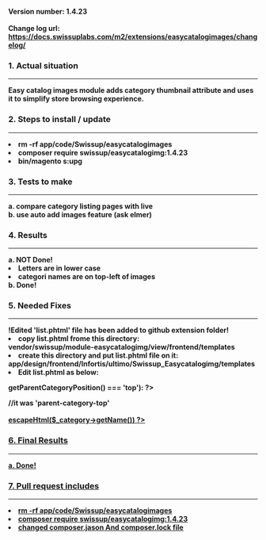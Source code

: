 <strong>Version number:<strong> 1.4.23 <br />										
<strong>Change log url:</strong> https://docs.swissuplabs.com/m2/extensions/easycatalogimages/changelog/

	
<h3>1. Actual situation </h3> <hr>									
Easy catalog images module adds category thumbnail attribute and uses it to simplify store browsing experience.																		


<h3>2. Steps to install / update</h3><hr>
<li>rm -rf app/code/Swissup/easycatalogimages</li>
<li>composer require swissup/easycatalogimg:1.4.23</li>
<li>bin/magento s:upg</li>

<h3>3. Tests to make</h3><hr>
	a. compare category listing pages with live<br />
	b. use auto add images feature (ask elmer)
<h3>4. Results</h3><hr>
	a. NOT Done! <br />
			<li>Letters are in lower case</li>
			<li>categori names are on top-left of images</li>
	b. Done!
	

<h3>5. Needed Fixes</h3> <hr>
		<strong>!Edited 'list.phtml' file has been added to github extension folder! </strong>
			
<li>copy list.phtml frome this directory:</li>
vendor/swissup/module-easycatalogimg/view/frontend/templates
<li>create this directory and put list.phtml file on it: </li>
app/design/frontend/Infortis/ultimo/Swissup_Easycatalogimg/templates
<li>Edit list.phtml as below:</li>
		<p><?php elseif ($block->getParentCategoryPosition() === 'top'): ?> <br />
                <div class="category-name parent-category parent-category">       <strong>//it was 'parent-category-top'<strong> <br />
                   <a href="<?= $block->getCategoryUrl($_category) ?>" title="<?= $block->escapeHtml($_category->getName()) ?>"><br />
                      <?= $block->escapeHtml($_category->getName()) ?><br /><p>
<h3>6. Final Results </h3> <hr>
	a. Done!



<h3>7. Pull request includes</h3> <hr>
<li>rm -rf app/code/Swissup/easycatalogimages</li>
<li>composer require swissup/easycatalogimg:1.4.23</li>
<li>changed composer.jason And composer.lock file</li>
